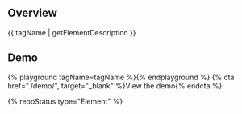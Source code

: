 ## Overview

  {{ tagName | getElementDescription }}

## Demo

  {% playground tagName=tagName %}{% endplayground %}
  {% cta href="./demo/", target="_blank" %}View the  demo{% endcta %}

  {% repoStatus type="Element" %}
  
